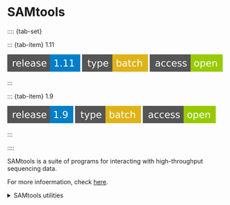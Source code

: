 # SAMtools

:::: {tab-set}

::: {tab-item} 1.11

[![](badges/release-1.11-blue.svg)](https://cloud.sdu.dk/app/applications?tag=SAMtools&itemsPerPage=100&page=0)
![type](badges/type-batch-yellow.svg)
![access](badges/access-open-green.svg)

:::

::: {tab-item} 1.9

[![](badges/release-1.9-blue.svg)](https://cloud.sdu.dk/app/applications?tag=SAMtools&itemsPerPage=100&page=0)
![type](badges/type-batch-yellow.svg)
![access](badges/access-open-green.svg)

:::

::::

SAMtools is a suite of programs for interacting with high-throughput sequencing data.

For more infoermation, check [here](http://www.htslib.org/).

<details>
  <summary>SAMtools utilities</summary>

- [![addreplacerg](badges/addreplacerg-yellowgreen.svg)](https://cloud.sdu.dk/app/jobs/create?app=samtools-addreplacerg&version=1.11-1)
- [![ampliconclip](badges/ampliconstats-yellowgreen.svg)](https://cloud.sdu.dk/app/jobs/create?app=samtools-ampliconclip&version=1.11-1)
- [![ampliconstats](badges/ampliconstats-yellowgreen.svg)](https://cloud.sdu.dk/app/jobs/create?app=samtools-ampliconstats&version=1.11-1)
- [![bedcov](badges/bedcov-yellowgreen.svg)](https://cloud.sdu.dk/app/jobs/create?app=samtools-bedcov&version=1.11-1)
- [![calmd](badges/calmd-yellowgreen.svg)](https://cloud.sdu.dk/app/jobs/create?app=samtools-calmd&version=1.11-1)
- [![cat](badges/cat-yellowgreen.svg)](https://cloud.sdu.dk/app/jobs/create?app=samtools-cat&version=1.11-1)
- [![collate](badges/collate-yellowgreen.svg)](https://cloud.sdu.dk/app/jobs/create?app=samtools-collate&version=1.11-1)
- [![coverage](badges/coverage-yellowgreen.svg)](https://cloud.sdu.dk/app/jobs/create?app=samtools-coverage&version=1.11-1)
- [![depad](badges/depad-yellowgreen.svg)](https://cloud.sdu.dk/app/jobs/create?app=samtools-depad&version=1.11-1)
- [![depth](badges/depth-yellowgreen.svg)](https://cloud.sdu.dk/app/jobs/create?app=samtools-depth&version=1.11-1)
- [![dict](badges/dict-yellowgreen.svg)](https://cloud.sdu.dk/app/jobs/create?app=samtools-dict&version=1.11-1)
- [![faidx](badges/faidx-yellowgreen.svg)](https://cloud.sdu.dk/app/jobs/create?app=samtools-faidx&version=1.11-1)
- [![fasta](badges/fasta-yellowgreen.svg)](https://cloud.sdu.dk/app/jobs/create?app=samtools-fasta&version=1.11-1)
- [![fastq](badges/fastq-yellowgreen.svg)](https://cloud.sdu.dk/app/jobs/create?app=samtools-fastq&version=1.11-1)
- [![fixmate](badges/fixmate-yellowgreen.svg)](https://cloud.sdu.dk/app/jobs/create?app=samtools-fixmate&version=1.11-1)
- [![flags](badges/flags-yellowgreen.svg)](https://cloud.sdu.dk/app/jobs/create?app=samtools-flags&version=1.11-1)
- [![flagstat](badges/flagstat-yellowgreen.svg)](https://cloud.sdu.dk/app/jobs/create?app=samtools-flagstat&version=1.11-1)
- [![fqidx](badges/fqidx-yellowgreen.svg)](https://cloud.sdu.dk/app/jobs/create?app=samtools-fqidx&version=1.11-1)
- [![idxstats](badges/idxstats-yellowgreen.svg)](https://cloud.sdu.dk/app/jobs/create?app=samtools-idxstats&version=1.11-1)
- [![index](badges/index-yellowgreen.svg)](https://cloud.sdu.dk/app/jobs/create?app=samtools-index&version=1.11-1)
- [![markdup](badges/markdup-yellowgreen.svg)](https://cloud.sdu.dk/app/jobs/create?app=samtools-markdup&version=1.11-1)
- [![merge](badges/merge-yellowgreen.svg)](https://cloud.sdu.dk/app/jobs/create?app=samtools-merge&version=1.11-1)
- [![mpileup](badges/mpileup-yellowgreen.svg)](https://cloud.sdu.dk/app/jobs/create?app=samtools-mpileup&version=1.11-1)

- [![phase](badges/phase-yellowgreen.svg)](https://cloud.sdu.dk/app/jobs/create?app=samtools-phase&version=1.11-1)
- [![quickcheck](badges/quickcheck-yellowgreen.svg)](https://cloud.sdu.dk/app/jobs/create?app=samtools-quickcheck&version=1.11-1)
- [![reheader](badges/reheader-yellowgreen.svg)](https://cloud.sdu.dk/app/jobs/create?app=samtools-reheader&version=1.11-1)
- [![sort](badges/sort-yellowgreen.svg)](https://cloud.sdu.dk/app/jobs/create?app=samtools-sort&version=1.11-1)
- [![split](badges/split-yellowgreen.svg)](https://cloud.sdu.dk/app/jobs/create?app=samtools-split&version=1.11-1)
- [![stats](badges/stats-yellowgreen.svg)](https://cloud.sdu.dk/app/jobs/create?app=samtools-stats&version=1.11-1)
- [![targetcut](badges/targetcut-yellowgreen.svg)](https://cloud.sdu.dk/app/jobs/create?app=samtools-targetcut&version=1.11-1)
- [![tview](badges/tview-yellowgreen.svg)](https://cloud.sdu.dk/app/jobs/create?app=samtools-tview&version=1.11-1)
- [![view](badges/view-yellowgreen.svg)](https://cloud.sdu.dk/app/jobs/create?app=samtools-view&version=1.11-1)
</details>
